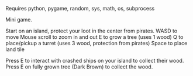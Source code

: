 Requires python, pygame, random, sys, math, os, subprocess

Mini game.

Start on an island, protect your loot in the center from pirates.
WASD to move
Mouse scroll to zoom in and out
E to grow a tree (uses 1 wood)
Q to place/pickup a turret (uses 3 wood, protection from pirates)
Space to place land tile

Press E to interact with crashed ships on your island to collect their wood.
Press E on fully grown tree (Dark Brown) to collect the wood.
